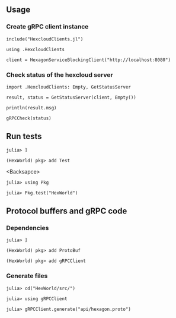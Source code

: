 ## Usage
### Create gRPC client instance
`include("HexcloudClients.jl")`

`using .HexcloudClients`

`client = HexagonServiceBlockingClient("http://localhost:8080")`

### Check status of the hexcloud server
`import .HexcloudClients: Empty, GetStatusServer`

`result, status = GetStatusServer(client, Empty())`

`println(result.msg)`

`gRPCCheck(status)`

## Run tests
`julia> ]`
 
 `(HexWorld) pkg> add Test`

\<Backsapce>

`julia> using Pkg`

`julia> Pkg.test("HexWorld")`

## Protocol buffers and gRPC code
### Dependencies
`julia> ]`
 
 `(HexWorld) pkg> add ProtoBuf`

 `(HexWorld) pkg> add gRPCClient`

 ### Generate files
`julia> cd("HexWorld/src/")`

`julia> using gRPCClient`

`julia> gRPCClient.generate("api/hexagon.proto")`


